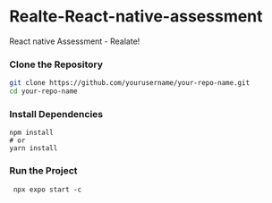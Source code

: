 # Realte-React-native-assessment
React native Assessment - Realate!



### Clone the Repository

```bash
git clone https://github.com/yourusername/your-repo-name.git
cd your-repo-name
```

### Install Dependencies
```npm
npm install
# or
yarn install
```


### Run the Project
```
 npx expo start -c
```
